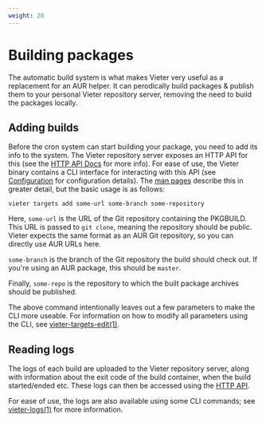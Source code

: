 ```yaml
---
weight: 20
---
```

# Building packages

The automatic build system is what makes Vieter very useful as a replacement
for an AUR helper. It can perodically build packages & publish them to your
personal Vieter repository server, removing the need to build the packages
locally.

## Adding builds

Before the cron system can start building your package, you need to add its
info to the system. The Vieter repository server exposes an HTTP API for this
(see the [HTTP API Docs](https://rustybever.be/docs/vieter/api/) for more
info). For ease of use, the Vieter binary contains a CLI interface for
interacting with this API (see [Configuration](/configuration) for
configuration details). The [man
pages](https://rustybever.be/man/vieter/vieter-targets.1.html) describe this in
greater detail, but the basic usage is as follows:

```
vieter targets add some-url some-branch some-repository
```

Here, `some-url` is the URL of the Git repository containing the PKGBUILD. This
URL is passed to `git clone`, meaning the repository should be public. Vieter
expects the same format as an AUR Git repository, so you can directly use AUR
URLs here.

`some-branch` is the branch of the Git repository the build should check out.
If you're using an AUR package, this should be `master`.

Finally, `some-repo` is the repository to which the built package archives
should be published.

The above command intentionally leaves out a few parameters to make the CLI
more useable. For information on how to modify all parameters using the CLI,
see
[vieter-targets-edit(1)](https://rustybever.be/man/vieter/vieter-targets-edit.1.html).

## Reading logs

The logs of each build are uploaded to the Vieter repository server, along with
information about the exit code of the build container, when the build
started/ended etc. These logs can then be accessed using the [HTTP
API](https://rustybever.be/docs/vieter/api/).

For ease of use, the logs are also available using some CLI commands; see
[vieter-logs(1)](https://rustybever.be/man/vieter/vieter-logs.1.html) for more
information.
